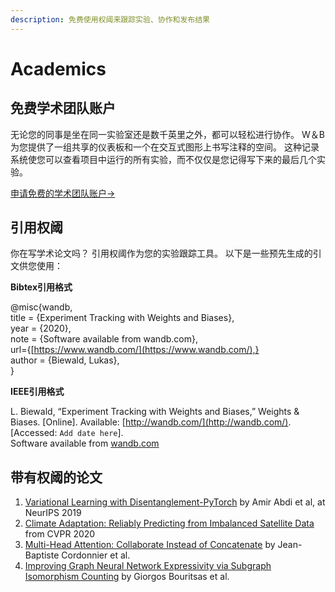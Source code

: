 ```yaml
---
description: 免费使用权阈来跟踪实验、协作和发布结果
---
```


# Academics

##  **免费学术团队账户**

无论您的同事是坐在同一实验室还是数千英里之外，都可以轻松进行协作。 W＆B为您提供了一组共享的仪表板和一个在交互式图形上书写注释的空间。 这种记录系统使您可以查看项目中运行的所有实验，而不仅仅是您记得写下来的最后几个实验。

 [申请免费的学术团队账户→](https://www.wandb.com/academic)

##  **引用权阈**

你在写学术论文吗？ 引用权阈作为您的实验跟踪工具。 以下是一些预先生成的引文供您使用：

**Bibtex引用格式**

@misc{wandb,   
title = {Experiment Tracking with Weights and Biases},   
year = {2020},   
note = {Software available from wandb.com},   
url={[https://www.wandb.com/](https://www.wandb.com/),}   
author = {Biewald, Lukas},   
}

**IEEE引用格式**

L. Biewald, “Experiment Tracking with Weights and Biases,” Weights & Biases. \[Online\]. Available: [http://wandb.com/](http://wandb.com/). \[Accessed: `Add date here`\].  
Software available from [wandb.com](http://wandb.com/)

##  **带有权阈的论文**

1. [Variational Learning with Disentanglement-PyTorch](https://arxiv.org/pdf/1912.05184.pdf) by Amir Abdi et al, at NeurIPS 2019
2. [Climate Adaptation: Reliably Predicting from Imbalanced Satellite Data](https://openaccess.thecvf.com/content_CVPRW_2020/papers/w5/Rawal_Climate_Adaptation_Reliably_Predicting_From_Imbalanced_Satellite_Data_CVPRW_2020_paper.pdf) from CVPR 2020
3. [Multi-Head Attention: Collaborate Instead of Concatenate](https://arxiv.org/pdf/2006.16362.pdf) by Jean-Baptiste Cordonnier et al.
4. [Improving Graph Neural Network Expressivity via Subgraph Isomorphism Counting](https://grlplus.github.io/papers/75.pdf) by Giorgos Bouritsas et al.



